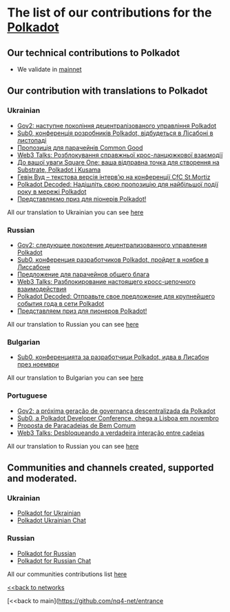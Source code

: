 # The list of our contributions for the [Polkadot](https://polkadot.network/)

## Our technical contributions to Polkadot

- We validate in [mainnet](https://polkadot.polkastats.io/validator/15VKVoQCwTcJAWyW326KRVKguMJzTVesbdDzFBYAcK3BVjUv)

## Our contribution with translations to Polkadot
### Ukrainian
- [Gov2: наступне покоління децентралізованого управління Polkadot](https://ua.nq4.net/5OS8mv0K3IT)
- [Sub0, конференція розробників Polkadot, відбудеться в Лісабоні в листопаді](https://ua.nq4.net/PZT3K-IX7yH)
- [Пропозиція для парачейнів Common Good](https://ua.nq4.net/GQsFnxCIkZ_)
- [Web3 Talks: Розблокування справжньої крос-ланцюжкової взаємодії](https://ua.nq4.net/uxtopZb9jpX)
- [До вашої уваги Square One: ваша відправна точка для створення на Substrate, Polkadot і Kusama](https://ua.nq4.net/ICkmPG_f5P4)
- [Гевін Вуд – текстова версія інтерв’ю на конференції CfC St.Mortiz](https://ua.nq4.net/2wWjhxMj_iv)
- [Polkadot Decoded: Надішліть свою пропозицію для найбільшої події року в мережі Polkadot](https://ua.nq4.net/_6ZEQkvlXFq)
- [Представляємо приз для піонерів Polkadot!](https://ua.nq4.net/iEbLv0R_TiF)

All our translation to Ukrainian you can see [here](https://github.com/nq4-net/entrance/blob/main/languages/ukrainian.md)

### Russian
- [Gov2: следующее поколение децентрализованного управления Polkadot](https://ru.nq4.net/m-b_7m11jIV)
- [Sub0, конференция разработчиков Polkadot, пройдет в ноябре в Лиссабоне](https://ru.nq4.net/RmnSMjgEM43)
- [Предложение для парачейнов общего блага](https://ru.nq4.net/g3Z8Ziz8mzI)
- [Web3 Talks: Разблокирование настоящего кросс-цепочного взаимодействия](https://ru.nq4.net/_lEQjWY25S4)
- [Polkadot Decoded: Отправьте свое предложение для крупнейшего события года в сети Polkadot](https://ru.nq4.net/p-vIeRlLHxO)
- [Представляем приз для пионеров Polkadot!](https://ru.nq4.net/PDHMgDQMvFv)

All our translation to Russian you can see [here](https://github.com/nq4-net/entrance/blob/main/languages/russian.md)

### Bulgarian
- [Sub0, конференцията за разработчици Polkadot, идва в Лисабон през ноември](https://bg.nq4.net/rIDKcyHFQbJ)

All our translation to Bulgarian you can see [here](https://github.com/nq4-net/entrance/blob/main/languages/bulgarian.md)

### Portuguese
- [Gov2: a próxima geração de governança descentralizada da Polkadot](https://pt.nq4.net/9Bc4WQVqIvK) 
- [Sub0, a Polkadot Developer Conference, chega a Lisboa em novembro](https://pt.nq4.net/Ni5UFqc96Fd)
- [Proposta de Paracadeias de Bem Comum](https://pt.nq4.net/55aVBt-5inH)
- [Web3 Talks: Desbloqueando a verdadeira interação entre cadeias](https://pt.nq4.net/ZOTyfGahBpc)

All our translation to Russian you can see [here](https://github.com/nq4-net/entrance/blob/main/languages/portuguese.md)

## Communities and channels created, supported and moderated.
### Ukrainian
- [Polkadot for Ukrainian](https://t.me/PolkadotforUkraine)
- [Polkadot Ukrainian Chat](https://t.me/PolkadotChatUkraine)
### Russian
- [Polkadot for Russian](https://t.me/PolkadotforRussian)
- [Polkadot for Russian Chat](https://t.me/PolkadotRussianChat)

All our communities contributions list [here](https://github.com/nq4-net/entrance/blob/main/communities.md)



[<<back to networks](https://github.com/nq4-net/entrance/tree/main/networks)

[<<back to main](https://github.com/nq4-net/entrance
